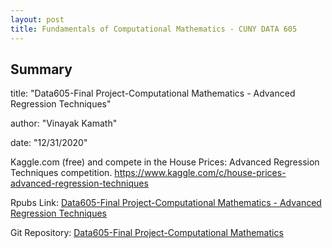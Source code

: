 ```yaml
---
layout: post
title: Fundamentals of Computational Mathematics - CUNY DATA 605
---
```


## Summary

title: "Data605-Final Project-Computational Mathematics - Advanced Regression Techniques"

author: "Vinayak Kamath"

date: "12/31/2020"

Kaggle.com (free) and compete in the House Prices: Advanced Regression Techniques competition.  https://www.kaggle.com/c/house-prices-advanced-regression-techniques 


Rpubs Link: [Data605-Final Project-Computational Mathematics - Advanced Regression Techniques](https://rpubs.com/kamathvk1982/Data605-FinalProject)

Git Repository: [Data605-Final Project-Computational Mathematics](https://github.com/kamathvk1982/Data605/blob/master/WeekFinal/HWFinal/VKamath_AssignFinal.rmd)
